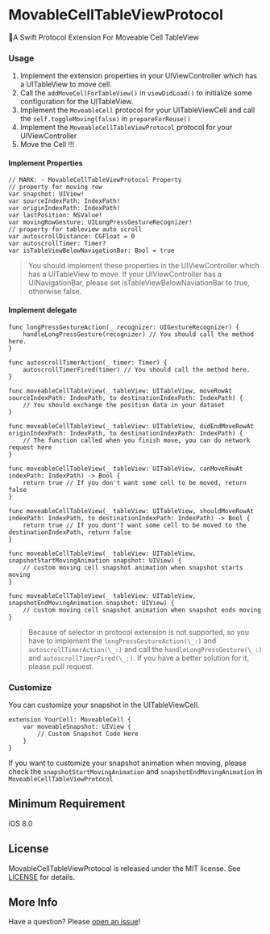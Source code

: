 # MovableCellTableViewProtocol
🔨A Swift Protocol Extension For Moveable Cell TableView

### Usage

1. Implement the extension properties in your UIViewController which has a UITableView to move cell.
2. Call the `addMoveCellForTableView()` in `viewDidLoad()` to initialize some  configuration for the UITableView.
3. Implement the `MoveableCell` protocol for your UITableViewCell and call the `self.toggleMoving(false)` in `prepareForReuse()`
4. Implement the `MoveableCellTableViewProtocol` protocol for your UIViewController
5. Move the Cell !!!

#### Implement Properties
```
// MARK: - MovableCellTableViewProtocol Property
// property for moving row
var snapshot: UIView!
var sourceIndexPath: IndexPath!
var originIndexPath: IndexPath!
var lastPosition: NSValue!
var movingRowGesture: UILongPressGestureRecognizer!
// property for tableview auto scroll
var autoscrollDistance: CGFloat = 0
var autoscrollTimer: Timer?
var isTableViewBelowNavigationBar: Bool = true
```

> You should implement these properties in the UIViewController which has a UITableView to move. If your UIViewController has a UINavigationBar, please set isTableViewBelowNaviationBar to true, otherwise false.

####  Implement delegate
```
func longPressGestureAction(_ recognizer: UIGestureRecognizer) {
    handleLongPressGesture(recognizer) // You should call the method here.
}
    
func autoscrollTimerAction(_ timer: Timer) {
    autoscrollTimerFired(timer) // You should call the method here.
}

func moveableCellTableView(_ tableView: UITableView, moveRowAt sourceIndexPath: IndexPath, to destinationIndexPath: IndexPath) {
    // You should exchange the position data in your dataset
}

func moveableCellTableView(_ tableView: UITableView, didEndMoveRowAt originIndexPath: IndexPath, to destinationIndexPath: IndexPath) {
    // The function called when you finish move, you can do network request here
}

func moveableCellTableView(_ tableView: UITableView, canMoveRowAt indexPath: IndexPath) -> Bool {
    return true // If you don't want some cell to be moved, return false
}

func moveableCellTableView(_ tableView: UITableView, shouldMoveRowAt indexPath: IndexPath, to destinationIndexPath: IndexPath) -> Bool {
    return true // If you dont't want some cell to be moved to the destinationIndexPath, return false
}

func moveableCellTableView(_ tableView: UITableView, snapshotStartMovingAnimation snapshot: UIView) {
    // custom moving cell snapshot animation when snapshot starts moving
}

func moveableCellTableView(_ tableView: UITableView, snapshotEndMovingAnimation snapshot: UIView) {
    // custom moving cell snapshot animation when snapshot ends moving
}
```

> Because of selector in protocol extension is not supported, so you have to implement the `longPressGestureAction(\_:)` and `autoscrollTimerAction(\_:)` and call the `handleLongPressGesture(\_:)` and `autoscrollTimerFired(\_:)`. If you have a better solution for it, please pull request.

### Customize
You can customize your snapshot in the UITableViewCell.

```
extension YourCell: MoveableCell {
    var moveableSnapshot: UIView {
        // Custom Snapshot Code Here
    }
}
```

If you want to customize your snapshot animation when moving, please check the `snapshotStartMovingAnimation` and `snapshotEndMovingAnimation` in `MoveableCellTableViewProtocol`

## Minimum Requirement
iOS 8.0

## License
MovableCellTableViewProtocol is released under the MIT license. See [LICENSE](https://github.com/StormXX/MoveableCellTableViewProtocol/blob/master/LICENSE) for details.

## More Info
Have a question? Please [open an issue](https://github.com/StormXX/MoveableCellTableViewProtocol/issues/new)!

